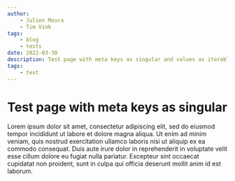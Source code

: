 ```yaml
---
author:
    - Julien Moura
    - Tim Vink
tags:
    - blog
    - tests
date: 2022-03-30
description: Test page with meta keys as singular and values as iterable
tags:
    - test
---
```


# Test page with meta keys as singular

Lorem ipsum dolor sit amet, consectetur adipiscing elit, sed do eiusmod tempor incididunt ut labore et dolore magna aliqua. Ut enim ad minim veniam, quis nostrud exercitation ullamco laboris nisi ut aliquip ex ea commodo consequat. Duis aute irure dolor in reprehenderit in voluptate velit esse cillum dolore eu fugiat nulla pariatur. Excepteur sint occaecat cupidatat non proident, sunt in culpa qui officia deserunt mollit anim id est laborum.
